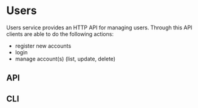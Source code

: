 # Users

Users service provides an HTTP API for managing users. Through this API clients are able to do the following actions:

- register new accounts
- login
- manage account(s) (list, update, delete)

## API

## CLI
